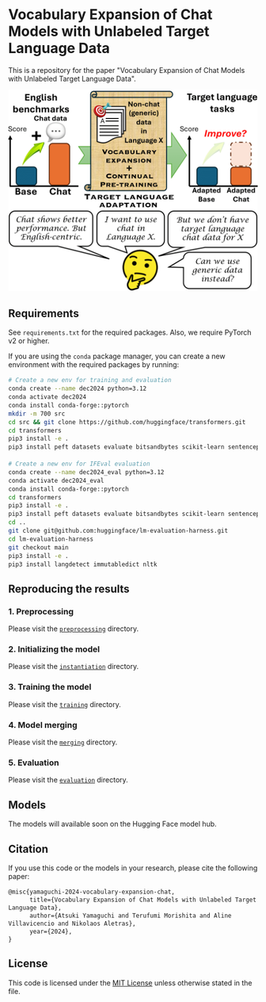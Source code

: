 Vocabulary Expansion of Chat Models with Unlabeled Target Language Data
===

This is a repository for the paper "Vocabulary Expansion of Chat Models with Unlabeled Target Language Data".

![motivation](motivation.png)

## Requirements
See `requirements.txt` for the required packages. Also, we require PyTorch v2 or higher.

If you are using the `conda` package manager, you can create a new environment with the required packages by running:
```bash
# Create a new env for training and evaluation
conda create --name dec2024 python=3.12
conda activate dec2024
conda install conda-forge::pytorch
mkdir -m 700 src
cd src && git clone https://github.com/huggingface/transformers.git
cd transformers
pip3 install -e .
pip3 install peft datasets evaluate bitsandbytes scikit-learn sentencepiece huggingface-hub tqdm pyarrow protobuf tiktoken lighteval

# Create a new env for IFEval evaluation
conda create --name dec2024_eval python=3.12
conda activate dec2024_eval
conda install conda-forge::pytorch
cd transformers
pip3 install -e .
pip3 install peft datasets evaluate bitsandbytes scikit-learn sentencepiece huggingface-hub tqdm pyarrow protobuf tiktoken
cd ..
git clone git@github.com:huggingface/lm-evaluation-harness.git
cd lm-evaluation-harness
git checkout main
pip3 install -e .
pip3 install langdetect immutabledict nltk
```

## Reproducing the results
### 1. Preprocessing
Please visit the [`preprocessing`](./preprocessing/README.md) directory.

### 2. Initializing the model
Please visit the [`instantiation`](./instantiation/README.md) directory.

### 3. Training the model
Please visit the [`training`](./training/README.md) directory.

### 4. Model merging
Please visit the [`merging`](./merging/README.md) directory.

### 5. Evaluation
Please visit the [`evaluation`](./evaluation/README.md) directory.


## Models
The models will available soon on the Hugging Face model hub.


## Citation
If you use this code or the models in your research, please cite the following paper:
```
@misc{yamaguchi-2024-vocabulary-expansion-chat,
      title={Vocabulary Expansion of Chat Models with Unlabeled Target Language Data}, 
      author={Atsuki Yamaguchi and Terufumi Morishita and Aline Villavicencio and Nikolaos Aletras},
      year={2024},
}
```

## License
This code is licensed under the [MIT License](./LICENSE) unless otherwise stated in the file.
